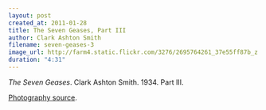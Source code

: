 ```yaml
---
layout: post
created_at: 2011-01-28
title: The Seven Geases, Part III
author: Clark Ashton Smith
filename: seven-geases-3
image_url: http://farm4.static.flickr.com/3276/2695764261_37e55ff87b_z.jpg?zz=1
duration: "4:31"
---
```


_The Seven Geases_.  Clark Ashton Smith.  1934.  Part III.

[Photography source](http://www.flickr.com/photos/27685838@N05/2695764261/).
